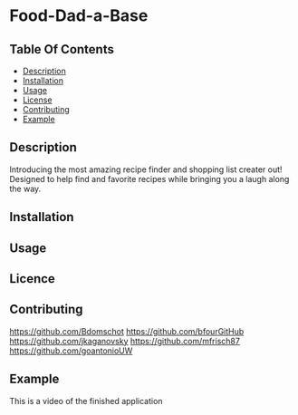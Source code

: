 
  
  # Food-Dad-a-Base

  ## Table Of Contents
  - [Description](#description)
  - [Installation](#installation)
  - [Usage](#usage)
  - [License](#license)
  - [Contributing](#contributing)
  - [Example](#example)

  ## Description 
  Introducing the most amazing recipe finder and shopping list creater out! Designed to help find and favorite 
recipes while bringing you a laugh along the way.
  
  ## Installation
  

  ## Usage
  

  ## Licence


  ## Contributing
  https://github.com/Bdomschot
  https://github.com/bfourGitHub
  https://github.com/jkaganovsky 
  https://github.com/mfrisch87 
  https://github.com/goantonioUW

  ## Example
  This is a video of the finished application

  


  

